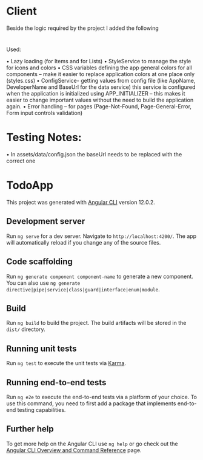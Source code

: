 # Client
Beside the logic required by the project I added the following 
# 
Used:

•	Lazy loading (for Items and for Lists)
•	StyleService to manage the style for icons and colors
•	CSS variables defining the app general colors for all components – make it easier to replace application colors at one place only (styles.css)
•	ConfigService- getting values from config file (like AppName, DeveloperName and BaseUrl for the data service) this service is configured when the application is initialized using APP_INITIALIZER – this makes it easier to change important values without the need to build the application again.
•	Error handling – for pages (Page-Not-Found, Page-General-Error, Form input controls validation)
# Testing Notes:
•	In assets/data/config.json the baseUrl needs to be replaced with the correct one





# TodoApp

This project was generated with [Angular CLI](https://github.com/angular/angular-cli) version 12.0.2.

## Development server

Run `ng serve` for a dev server. Navigate to `http://localhost:4200/`. The app will automatically reload if you change any of the source files.

## Code scaffolding

Run `ng generate component component-name` to generate a new component. You can also use `ng generate directive|pipe|service|class|guard|interface|enum|module`.

## Build

Run `ng build` to build the project. The build artifacts will be stored in the `dist/` directory.

## Running unit tests

Run `ng test` to execute the unit tests via [Karma](https://karma-runner.github.io).

## Running end-to-end tests

Run `ng e2e` to execute the end-to-end tests via a platform of your choice. To use this command, you need to first add a package that implements end-to-end testing capabilities.

## Further help

To get more help on the Angular CLI use `ng help` or go check out the [Angular CLI Overview and Command Reference](https://angular.io/cli) page.
